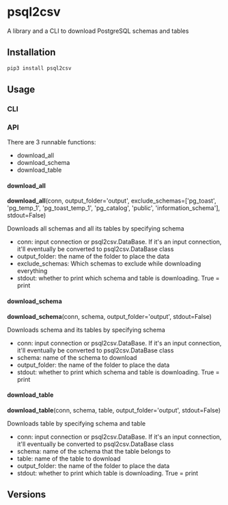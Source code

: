 # psql2csv
A library and a CLI to download PostgreSQL schemas and tables

## Installation
```bash
pip3 install psql2csv
```

## Usage

### CLI

### API
There are 3 runnable functions:
* download_all
* download_schema
* download_table


#### download_all
**download_all**(conn, output_folder='output', exclude_schemas=['pg_toast', 'pg_temp_1', 'pg_toast_temp_1', 'pg_catalog', 'public', 'information_schema'], stdout=False)

Downloads all schemas and all its tables by specifying schema
    
* conn: input connection or psql2csv.DataBase. If it's an input connection, it'll eventually be converted to psql2csv.DataBase class
* output_folder: the name of the folder to place the data
* exclude_schemas: Which schemas to exclude while downloading everything
* stdout: whether to print which schema and table is downloading. True = print

#### download_schema
**download_schema**(conn, schema, output_folder='output', stdout=False)

Downloads schema and its tables by specifying schema

* conn: input connection or psql2csv.DataBase. If it's an input connection, it'll eventually be converted to psql2csv.DataBase class
* schema: name of the schema to download
* output_folder: the name of the folder to place the data
* stdout: whether to print which schema and table is downloading. True = print

#### download_table
**download_table**(conn, schema, table, output_folder='output', stdout=False)

Downloads table by specifying schema and table

* conn: input connection or psql2csv.DataBase. If it's an input connection, it'll eventually be converted to psql2csv.DataBase class
* schema: name of the schema that the table belongs to
* table: name of the table to download
* output_folder: the name of the folder to place the data
* stdout: whether to print which table is downloading. True = print

## Versions
